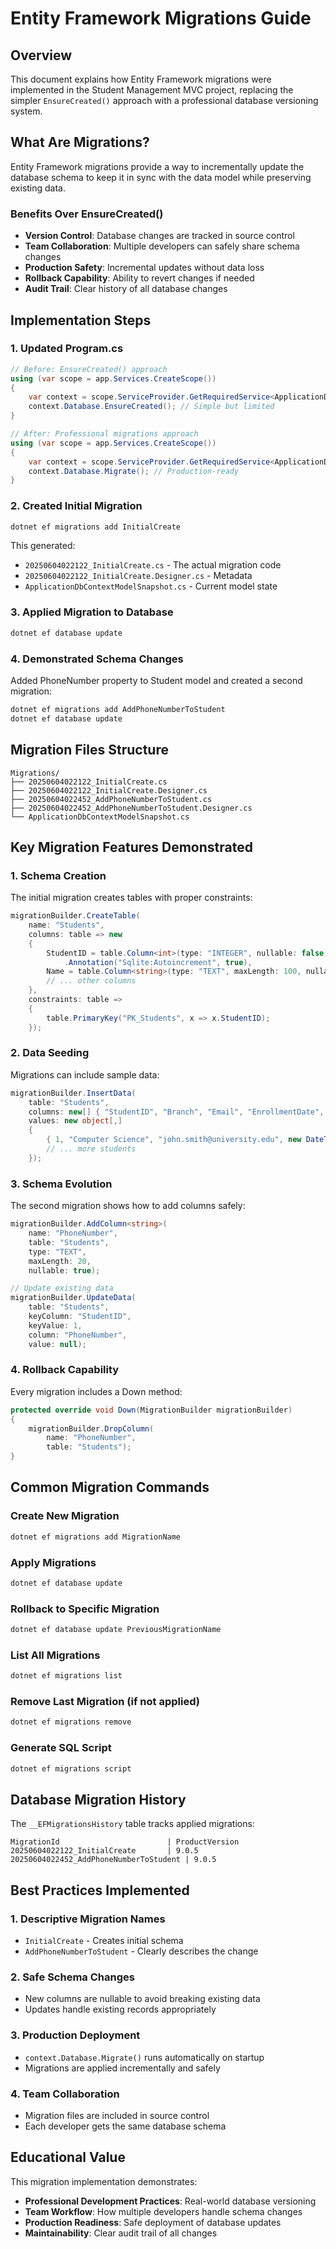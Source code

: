 # Entity Framework Migrations Guide

## Overview
This document explains how Entity Framework migrations were implemented in the Student Management MVC project, replacing the simpler `EnsureCreated()` approach with a professional database versioning system.

## What Are Migrations?
Entity Framework migrations provide a way to incrementally update the database schema to keep it in sync with the data model while preserving existing data.

### Benefits Over EnsureCreated()
- **Version Control**: Database changes are tracked in source control
- **Team Collaboration**: Multiple developers can safely share schema changes
- **Production Safety**: Incremental updates without data loss
- **Rollback Capability**: Ability to revert changes if needed
- **Audit Trail**: Clear history of all database changes

## Implementation Steps

### 1. Updated Program.cs
```csharp
// Before: EnsureCreated() approach
using (var scope = app.Services.CreateScope())
{
    var context = scope.ServiceProvider.GetRequiredService<ApplicationDbContext>();
    context.Database.EnsureCreated(); // Simple but limited
}

// After: Professional migrations approach
using (var scope = app.Services.CreateScope())
{
    var context = scope.ServiceProvider.GetRequiredService<ApplicationDbContext>();
    context.Database.Migrate(); // Production-ready
}
```

### 2. Created Initial Migration
```bash
dotnet ef migrations add InitialCreate
```
This generated:
- `20250604022122_InitialCreate.cs` - The actual migration code
- `20250604022122_InitialCreate.Designer.cs` - Metadata
- `ApplicationDbContextModelSnapshot.cs` - Current model state

### 3. Applied Migration to Database
```bash
dotnet ef database update
```

### 4. Demonstrated Schema Changes
Added PhoneNumber property to Student model and created a second migration:
```bash
dotnet ef migrations add AddPhoneNumberToStudent
dotnet ef database update
```

## Migration Files Structure

```
Migrations/
├── 20250604022122_InitialCreate.cs
├── 20250604022122_InitialCreate.Designer.cs
├── 20250604022452_AddPhoneNumberToStudent.cs
├── 20250604022452_AddPhoneNumberToStudent.Designer.cs
└── ApplicationDbContextModelSnapshot.cs
```

## Key Migration Features Demonstrated

### 1. Schema Creation
The initial migration creates tables with proper constraints:
```csharp
migrationBuilder.CreateTable(
    name: "Students",
    columns: table => new
    {
        StudentID = table.Column<int>(type: "INTEGER", nullable: false)
            .Annotation("Sqlite:Autoincrement", true),
        Name = table.Column<string>(type: "TEXT", maxLength: 100, nullable: false),
        // ... other columns
    },
    constraints: table =>
    {
        table.PrimaryKey("PK_Students", x => x.StudentID);
    });
```

### 2. Data Seeding
Migrations can include sample data:
```csharp
migrationBuilder.InsertData(
    table: "Students",
    columns: new[] { "StudentID", "Branch", "Email", "EnrollmentDate", "Gender", "Name", "Section" },
    values: new object[,]
    {
        { 1, "Computer Science", "john.smith@university.edu", new DateTime(2023, 9, 1), "Male", "John Smith", "A" },
        // ... more students
    });
```

### 3. Schema Evolution
The second migration shows how to add columns safely:
```csharp
migrationBuilder.AddColumn<string>(
    name: "PhoneNumber",
    table: "Students",
    type: "TEXT",
    maxLength: 20,
    nullable: true);

// Update existing data
migrationBuilder.UpdateData(
    table: "Students",
    keyColumn: "StudentID",
    keyValue: 1,
    column: "PhoneNumber",
    value: null);
```

### 4. Rollback Capability
Every migration includes a Down method:
```csharp
protected override void Down(MigrationBuilder migrationBuilder)
{
    migrationBuilder.DropColumn(
        name: "PhoneNumber",
        table: "Students");
}
```

## Common Migration Commands

### Create New Migration
```bash
dotnet ef migrations add MigrationName
```

### Apply Migrations
```bash
dotnet ef database update
```

### Rollback to Specific Migration
```bash
dotnet ef database update PreviousMigrationName
```

### List All Migrations
```bash
dotnet ef migrations list
```

### Remove Last Migration (if not applied)
```bash
dotnet ef migrations remove
```

### Generate SQL Script
```bash
dotnet ef migrations script
```

## Database Migration History

The `__EFMigrationsHistory` table tracks applied migrations:
```
MigrationId                        | ProductVersion
20250604022122_InitialCreate       | 9.0.5
20250604022452_AddPhoneNumberToStudent | 9.0.5
```

## Best Practices Implemented

### 1. Descriptive Migration Names
- `InitialCreate` - Creates initial schema
- `AddPhoneNumberToStudent` - Clearly describes the change

### 2. Safe Schema Changes
- New columns are nullable to avoid breaking existing data
- Updates handle existing records appropriately

### 3. Production Deployment
- `context.Database.Migrate()` runs automatically on startup
- Migrations are applied incrementally and safely

### 4. Team Collaboration
- Migration files are included in source control
- Each developer gets the same database schema

## Educational Value

This migration implementation demonstrates:
- **Professional Development Practices**: Real-world database versioning
- **Team Workflow**: How multiple developers handle schema changes
- **Production Readiness**: Safe deployment of database updates
- **Maintainability**: Clear audit trail of all changes



